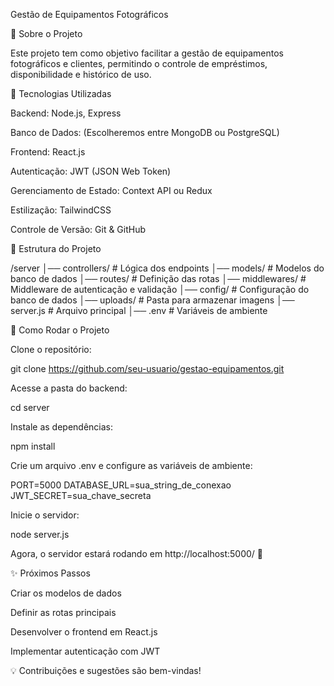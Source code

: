 Gestão de Equipamentos Fotográficos

📌 Sobre o Projeto

Este projeto tem como objetivo facilitar a gestão de equipamentos fotográficos e clientes, permitindo o controle de empréstimos, disponibilidade e histórico de uso.

🚀 Tecnologias Utilizadas

Backend: Node.js, Express

Banco de Dados: (Escolheremos entre MongoDB ou PostgreSQL)

Frontend: React.js

Autenticação: JWT (JSON Web Token)

Gerenciamento de Estado: Context API ou Redux

Estilização: TailwindCSS

Controle de Versão: Git & GitHub

📂 Estrutura do Projeto

/server
│── controllers/       # Lógica dos endpoints
│── models/            # Modelos do banco de dados
│── routes/            # Definição das rotas
│── middlewares/       # Middleware de autenticação e validação
│── config/            # Configuração do banco de dados
│── uploads/           # Pasta para armazenar imagens
│── server.js          # Arquivo principal
│── .env               # Variáveis de ambiente

📖 Como Rodar o Projeto

Clone o repositório:

git clone https://github.com/seu-usuario/gestao-equipamentos.git

Acesse a pasta do backend:

cd server

Instale as dependências:

npm install

Crie um arquivo .env e configure as variáveis de ambiente:

PORT=5000
DATABASE_URL=sua_string_de_conexao
JWT_SECRET=sua_chave_secreta

Inicie o servidor:

node server.js

Agora, o servidor estará rodando em http://localhost:5000/ 🚀

✨ Próximos Passos

Criar os modelos de dados

Definir as rotas principais

Desenvolver o frontend em React.js

Implementar autenticação com JWT

💡 Contribuições e sugestões são bem-vindas!

